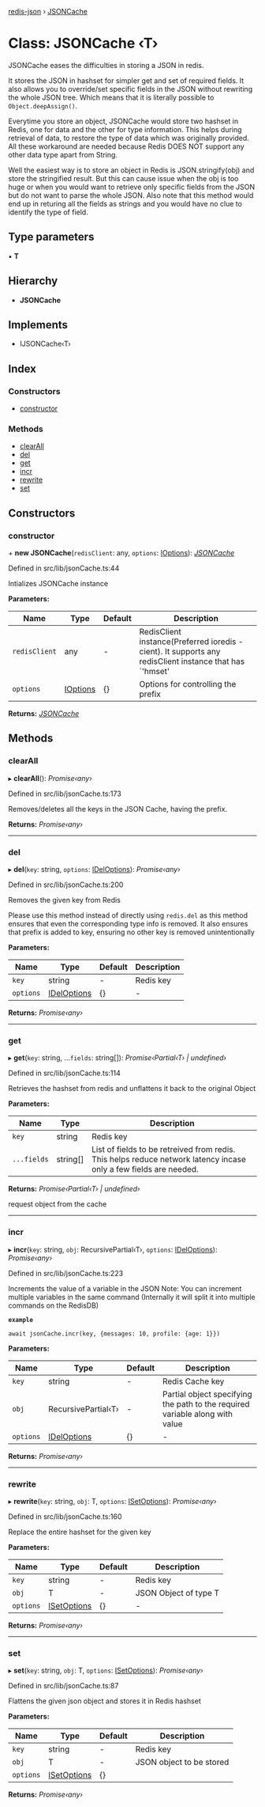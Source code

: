 [redis-json](../README.md) › [JSONCache](jsoncache.md)

# Class: JSONCache ‹**T**›

JSONCache eases the difficulties in storing a JSON in redis.

 It stores the JSON in hashset for simpler get and set of required
fields. It also allows you to override/set specific fields in
the JSON without rewriting the whole JSON tree. Which means that it
is literally possible to `Object.deepAssign()`.

  Everytime you store an object, JSONCache would store two hashset
in Redis, one for data and the other for type information. This helps
during retrieval of data, to restore the type of data which was originally
provided. All these workaround are needed because Redis DOES NOT support
any other data type apart from String.

Well the easiest way is to store an object in Redis is
JSON.stringify(obj) and store the stringified result.
But this can cause issue when the obj is
too huge or when you would want to retrieve only specific fields
from the JSON but do not want to parse the whole JSON.
  Also note that this method would end up in returing all the
fields as strings and you would have no clue to identify the type of
field.

## Type parameters

▪ **T**

## Hierarchy

* **JSONCache**

## Implements

* IJSONCache‹T›

## Index

### Constructors

* [constructor](jsoncache.md#constructor)

### Methods

* [clearAll](jsoncache.md#clearall)
* [del](jsoncache.md#del)
* [get](jsoncache.md#get)
* [incr](jsoncache.md#incr)
* [rewrite](jsoncache.md#rewrite)
* [set](jsoncache.md#set)

## Constructors

###  constructor

\+ **new JSONCache**(`redisClient`: any, `options`: [IOptions](../interfaces/ioptions.md)): *[JSONCache](jsoncache.md)*

Defined in src/lib/jsonCache.ts:44

Intializes JSONCache instance

**Parameters:**

Name | Type | Default | Description |
------ | ------ | ------ | ------ |
`redisClient` | any | - | RedisClient instance(Preferred ioredis - cient).      It supports any redisClient instance that has      `'hmset' | 'hmget' | 'hgetall' | 'expire' | 'del' | 'keys'`      methods implemented |
`options` | [IOptions](../interfaces/ioptions.md) |  {} | Options for controlling the prefix  |

**Returns:** *[JSONCache](jsoncache.md)*

## Methods

###  clearAll

▸ **clearAll**(): *Promise‹any›*

Defined in src/lib/jsonCache.ts:173

Removes/deletes all the keys in the JSON Cache,
having the prefix.

**Returns:** *Promise‹any›*

___

###  del

▸ **del**(`key`: string, `options`: [IDelOptions](../interfaces/ideloptions.md)): *Promise‹any›*

Defined in src/lib/jsonCache.ts:200

Removes the given key from Redis

Please use this method instead of
directly using `redis.del` as this method
ensures that even the corresponding type info
is removed. It also ensures that prefix is
added to key, ensuring no other key is
removed unintentionally

**Parameters:**

Name | Type | Default | Description |
------ | ------ | ------ | ------ |
`key` | string | - | Redis key  |
`options` | [IDelOptions](../interfaces/ideloptions.md) |  {} | - |

**Returns:** *Promise‹any›*

___

###  get

▸ **get**(`key`: string, ...`fields`: string[]): *Promise‹Partial‹T› | undefined›*

Defined in src/lib/jsonCache.ts:114

Retrieves the hashset from redis and
unflattens it back to the original Object

**Parameters:**

Name | Type | Description |
------ | ------ | ------ |
`key` | string | Redis key |
`...fields` | string[] | List of fields to be retreived from redis.    This helps reduce network latency incase only a few fields are    needed.  |

**Returns:** *Promise‹Partial‹T› | undefined›*

request object from the cache

___

###  incr

▸ **incr**(`key`: string, `obj`: RecursivePartial‹T›, `options`: [IDelOptions](../interfaces/ideloptions.md)): *Promise‹any›*

Defined in src/lib/jsonCache.ts:223

Increments the value of a variable in the JSON
Note: You can increment multiple variables in the
same command (Internally it will split it into multiple
commands on the RedisDB)

**`example`** 
```JS
await jsonCache.incr(key, {messages: 10, profile: {age: 1}})
```

**Parameters:**

Name | Type | Default | Description |
------ | ------ | ------ | ------ |
`key` | string | - | Redis Cache key |
`obj` | RecursivePartial‹T› | - | Partial object specifying the path to the required              variable along with value  |
`options` | [IDelOptions](../interfaces/ideloptions.md) |  {} | - |

**Returns:** *Promise‹any›*

___

###  rewrite

▸ **rewrite**(`key`: string, `obj`: T, `options`: [ISetOptions](../interfaces/isetoptions.md)): *Promise‹any›*

Defined in src/lib/jsonCache.ts:160

Replace the entire hashset for the given key

**Parameters:**

Name | Type | Default | Description |
------ | ------ | ------ | ------ |
`key` | string | - | Redis key |
`obj` | T | - | JSON Object of type T  |
`options` | [ISetOptions](../interfaces/isetoptions.md) |  {} | - |

**Returns:** *Promise‹any›*

___

###  set

▸ **set**(`key`: string, `obj`: T, `options`: [ISetOptions](../interfaces/isetoptions.md)): *Promise‹any›*

Defined in src/lib/jsonCache.ts:87

Flattens the given json object and
stores it in Redis hashset

**Parameters:**

Name | Type | Default | Description |
------ | ------ | ------ | ------ |
`key` | string | - | Redis key |
`obj` | T | - | JSON object to be stored |
`options` | [ISetOptions](../interfaces/isetoptions.md) |  {} |   |

**Returns:** *Promise‹any›*

